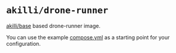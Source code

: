 # `akilli/drone-runner`

[akilli/base](../base) based drone-runner image.

You can use the example [compose.yml](compose.yml) as a starting point for your configuration.
